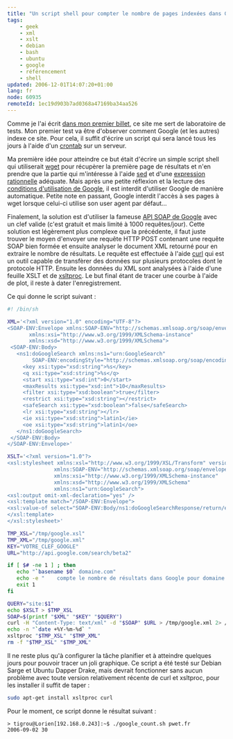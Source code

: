 ```yaml
---
title: "Un script shell pour compter le nombre de pages indexées dans Google"
tags:
    - geek
    - xml
    - xslt
    - debian
    - bash
    - ubuntu
    - google
    - référencement
    - shell
updated: 2006-12-01T14:07:20+01:00
lang: fr
node: 60935
remoteId: 1ec19d903b7ad0368a47169ba34aa526
---
```

 
Comme je l'ai écrit [dans mon premier billet](/post/ouverture), ce site me sert de laboratoire de tests. Mon premier test va être d'observer comment Google (et les autres) indexe ce site. Pour cela, il suffit d'écrire un script qui sera lancé tous les jours à l'aide d'un [crontab](http://pwet.fr/man/linux/formats/crontab) sur un serveur.

 
Ma première idée pour atteindre ce but était d'écrire un simple script shell qui utiliserait [wget](http://pwet.fr/man/linux/commandes/wget) pour récupèrer la première page de résultats et n'en prendre que la partie qui m'intéresse à l'aide [sed](http://pwet.fr/man/linux/commandes/sed__1) et d'une [expression rationnelle](http://pwet.fr/man/linux/conventions/regex) adéquate. Mais après une petite réflexion et la lecture des [conditions d'utilisation de Google](http://www.google.fr/accounts/TOS), il est interdit d'utiliser Google de manière automatique. Petite note en passant, Google interdit l'accès à ses pages à wget lorsque celui-ci utilise son user agent par défaut...

 
Finalement, la solution est d'utiliser la fameuse [API SOAP de Google](http://www.google.com/apis/) avec un clef valide (c'est gratuit et mais limité à 1000 requêtes/jour). Cette solution est légèrement plus complexe que la précédente, il faut juste trouver le moyen d'envoyer une requête HTTP POST contenant une requête SOAP bien formée et ensuite analyser le document XML retourné pour en extraire le nombre de résultats. Le requête est effectuée à l'aide [curl](http://pwet.fr/man/linux/commandes/curl) qui est un outil capable de transfèrer des données sur plusieurs protocoles dont le protocole HTTP. Ensuite les données du XML sont analysées à l'aide d'une feuille XSLT et de [xsltproc](http://pwet.fr/man/linux/commandes/xsltproc). Le but final étant de tracer une courbe à l'aide de plot, il reste à dater l'enregistrement.

 
Ce qui donne le script suivant :

 ``` bash
#! /bin/sh

XML='<?xml version="1.0" encoding="UTF-8"?>
<SOAP-ENV:Envelope xmlns:SOAP-ENV="http://schemas.xmlsoap.org/soap/envelope/"
        xmlns:xsi="http://www.w3.org/1999/XMLSchema-instance"
        xmlns:xsd="http://www.w3.org/1999/XMLSchema">
  <SOAP-ENV:Body>
    <ns1:doGoogleSearch xmlns:ns1="urn:GoogleSearch" 
         SOAP-ENV:encodingStyle="http://schemas.xmlsoap.org/soap/encoding/">
      <key xsi:type="xsd:string">%s</key>
      <q xsi:type="xsd:string">%s</q>
      <start xsi:type="xsd:int">0</start>
      <maxResults xsi:type="xsd:int">10</maxResults>
      <filter xsi:type="xsd:boolean">true</filter>
      <restrict xsi:type="xsd:string"></restrict>
      <safeSearch xsi:type="xsd:boolean">false</safeSearch>
      <lr xsi:type="xsd:string"></lr>
      <ie xsi:type="xsd:string">latin1</ie>
      <oe xsi:type="xsd:string">latin1</oe>
    </ns1:doGoogleSearch>
  </SOAP-ENV:Body>
</SOAP-ENV:Envelope>'

XSLT='<?xml version="1.0"?>
<xsl:stylesheet xmlns:xsl="http://www.w3.org/1999/XSL/Transform" version="1.0"
                xmlns:SOAP-ENV="http://schemas.xmlsoap.org/soap/envelope/"
                xmlns:xsi="http://www.w3.org/1999/XMLSchema-instance"
                xmlns:xsd="http://www.w3.org/1999/XMLSchema"
                xmlns:ns1="urn:GoogleSearch">
<xsl:output omit-xml-declaration="yes" /> 
<xsl:template match="/SOAP-ENV:Envelope">
<xsl:value-of select="SOAP-ENV:Body/ns1:doGoogleSearchResponse/return/estimatedTotalResultsCount/text()" />
</xsl:template>
</xsl:stylesheet>'

TMP_XSL="/tmp/google.xsl"
TMP_XML="/tmp/google.xml"
KEY="VOTRE_CLEF_GOOGLE"
URL="http://api.google.com/search/beta2"

if [ $# -ne 1 ] ; then
    echo "`basename $0` domaine.com"
    echo -e "    compte le nombre de résultats dans Google pour domaine.com"
    exit 1
fi

QUERY="site:$1"
echo $XSLT > $TMP_XSL
SOAP=$(printf "$XML" "$KEY" "$QUERY")
curl -H "Content-Type: text/xml" -d "$SOAP" $URL > /tmp/google.xml 2> /dev/null
echo -n "`date +%Y-%m-%d` "
xsltproc "$TMP_XSL" "$TMP_XML"
rm -f "$TMP_XSL" "$TMP_XML"
```

 
Il ne reste plus qu'à configurer la tâche planifier et à atteindre quelques jours pour pouvoir tracer un joli graphique. Ce script a été testé sur Debian Sarge et Ubuntu Dapper Drake, mais devrait fonctionner sans aucun problème avec toute version relativement récente de curl et xsltproc, pour les installer il suffit de taper :

 ``` bash
sudo apt-get install xsltproc curl
```

 
Pour le moment, ce script donne le résultat suivant :

 ``` 
> tigrou@Lorien[192.168.0.243]:~$ ./google_count.sh pwet.fr
2006-09-02 30
```

